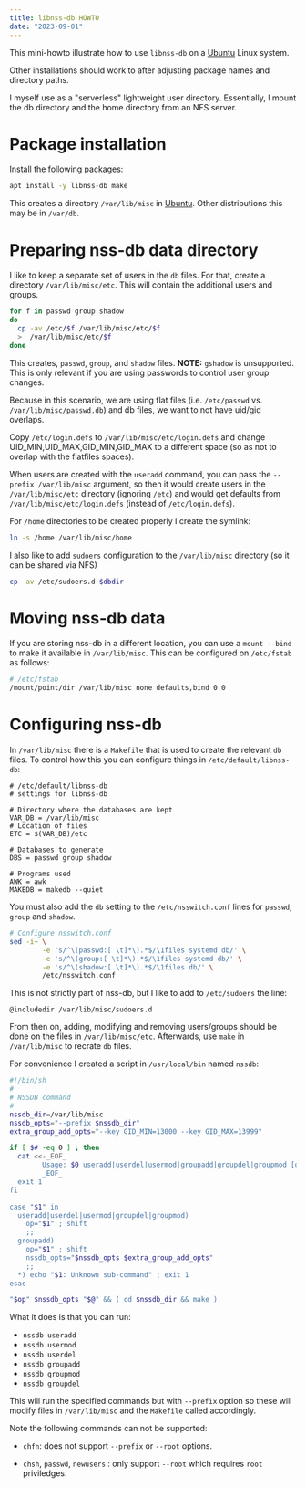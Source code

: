 ```yaml
---
title: libnss-db HOWTO
date: "2023-09-01"
---
```

This mini-howto illustrate how to use  `libnss-db` on a [Ubuntu][ubuntu]
Linux system.

Other installations should work to after adjusting package names and directory paths.

I myself use as a "serverless" lightweight user directory.  Essentially, I mount the
db directory and the home directory from an NFS server.

# Package installation

Install the following packages:

```bash
apt install -y libnss-db make

```

This creates a directory `/var/lib/misc` in [Ubuntu][ubuntu].  Other distributions
this may be in `/var/db`.

# Preparing nss-db data directory

I like to keep a separate set of users in the `db` files. For that, create a
directory  `/var/lib/misc/etc`.  This will contain the additional users and groups.

```bash
for f in passwd group shadow
do
  cp -av /etc/$f /var/lib/misc/etc/$f
  >  /var/lib/misc/etc/$f
done
```

This creates, `passwd`, `group`, and `shadow` files.  **NOTE:** `gshadow`
is unsupported.  This is only relevant if you are using passwords to
control user group changes.

Because in this scenario, we are using flat files (i.e. `/etc/passwd` vs.
`/var/lib/misc/passwd.db`) and db files, we want to not have uid/gid overlaps.

Copy `/etc/login.defs` to `/var/lib/misc/etc/login.defs` and 
change UID_MIN,UID_MAX,GID_MIN,GID_MAX to a different space (so as not 
to overlap with the flatfiles spaces).

When users are created with the `useradd` command, you can pass the
`--prefix /var/lib/misc` argument, so then it would create users in
the `/var/lib/misc/etc` directory (ignoring `/etc`) and would get
defaults from `/var/lib/misc/etc/login.defs` (instead of `/etc/login.defs`).

For `/home` directories to be created properly I create the symlink:

```bash
ln -s /home /var/lib/misc/home
```

I also like to add `sudoers` configuration to the `/var/lib/misc` directory (so
it can be shared via NFS)

```bash
cp -av /etc/sudoers.d $dbdir
```

# Moving nss-db data

If you are storing nss-db in a different location, you can use a `mount --bind`
to make it available in `/var/lib/misc`.  This can be configured on `/etc/fstab`
as follows:

```bash
# /etc/fstab
/mount/point/dir /var/lib/misc none defaults,bind 0 0
```

# Configuring nss-db

In `/var/lib/misc` there is a `Makefile` that is used to create the relevant
`db` files.  To control how this you can configure things in
`/etc/default/libnss-db`:

```
# /etc/default/libnss-db
# settings for libnss-db

# Directory where the databases are kept
VAR_DB = /var/lib/misc
# Location of files
ETC = $(VAR_DB)/etc

# Databases to generate
DBS = passwd group shadow

# Programs used
AWK = awk
MAKEDB = makedb --quiet
```

You must also add the `db` setting to the `/etc/nsswitch.conf` lines
for `passwd`, `group` and `shadow`.

```bash
# Configure nsswitch.conf
sed -i~ \
        -e 's/^\(passwd:[ \t]*\).*$/\1files systemd db/' \
        -e 's/^\(group:[ \t]*\).*$/\1files systemd db/' \
        -e 's/^\(shadow:[ \t]*\).*$/\1files db/' \
        /etc/nsswitch.conf
```

This is not strictly part of nss-db, but I like to add to `/etc/sudoers`
the line:

```
@includedir /var/lib/misc/sudoers.d
```

From then on, adding, modifying and removing users/groups should be done
on the files in `/var/lib/misc/etc`.  Afterwards, use `make` in `/var/lib/misc`
to recrate `db` files.

For convenience I created a script in `/usr/local/bin` named `nssdb`:

```bash
#!/bin/sh
#
# NSSDB command
#
nssdb_dir=/var/lib/misc
nssdb_opts="--prefix $nssdb_dir"
extra_group_add_opts="--key GID_MIN=13000 --key GID_MAX=13999"

if [ $# -eq 0 ] ; then
  cat <<-_EOF_
        Usage: $0 useradd|userdel|usermod|groupadd|groupdel|groupmod [options]
        _EOF_
  exit 1
fi

case "$1" in
  useradd|userdel|usermod|groupdel|groupmod)
    op="$1" ; shift
    ;;
  groupadd)
    op="$1" ; shift
    nssdb_opts="$nssdb_opts $extra_group_add_opts"
    ;;
  *) echo "$1: Unknown sub-command" ; exit 1
esac

"$op" $nssdb_opts "$@" && ( cd $nssdb_dir && make )
```

What it does is that you can run:

- `nssdb useradd`
- `nssdb usermod`
- `nssdb userdel`
- `nssdb groupadd`
- `nssdb groupmod`
- `nssdb groupdel`

This will run the specified commands but with `--prefix` option so these
will modify files in `/var/lib/misc` and the `Makefile` called accordingly.

Note the following commands can not be supported:

- `chfn`: does not support `--prefix` or `--root` options.
- `chsh`, `passwd`, `newusers` : only support `--root` which requires `root`
  priviledges.

  [ubuntu]: https://en.wikipedia.org/wiki/Ubuntu

